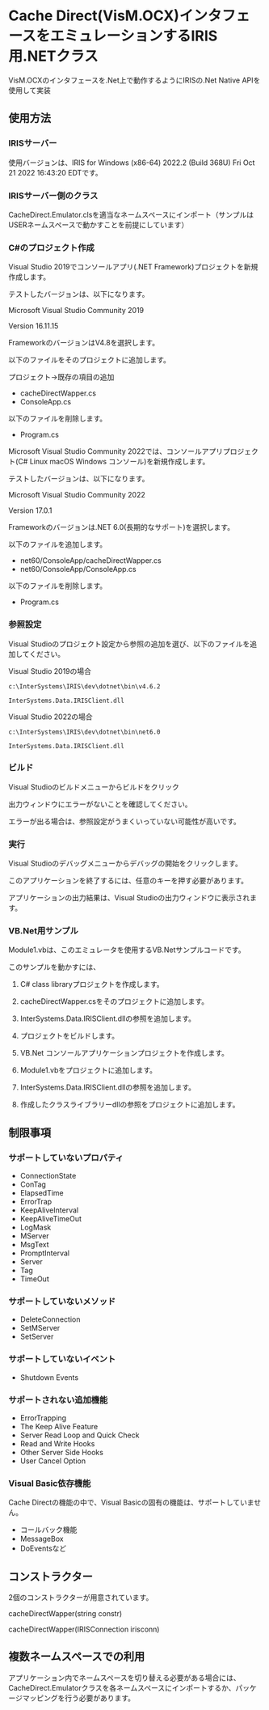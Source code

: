 # Cache Direct(VisM.OCX)インタフェースをエミュレーションするIRIS用.NETクラス

VisM.OCXのインタフェースを.Net上で動作するようにIRISの.Net Native APIを使用して実装


## 使用方法

### IRISサーバー

使用バージョンは、IRIS for Windows (x86-64) 2022.2 (Build 368U) Fri Oct 21 2022 16:43:20 EDTです。

### IRISサーバー側のクラス

CacheDirect.Emulator.clsを適当なネームスペースにインポート（サンプルはUSERネームスペースで動かすことを前提にしています）

### C#のプロジェクト作成

Visual Studio 2019でコンソールアプリ(.NET Framework)プロジェクトを新規作成します。

テストしたバージョンは、以下になります。

Microsoft Visual Studio Community 2019

Version 16.11.15

FrameworkのバージョンはV4.8を選択します。

以下のファイルをそのプロジェクトに追加します。

プロジェクト->既存の項目の追加

- cacheDirectWapper.cs
- ConsoleApp.cs

以下のファイルを削除します。

- Program.cs

Microsoft Visual Studio Community 2022では、コンソールアプリプロジェクト(C# Linux macOS Windows コンソール)を新規作成します。

テストしたバージョンは、以下になります。

Microsoft Visual Studio Community 2022

Version 17.0.1

Frameworkのバージョンは.NET 6.0(長期的なサポート)を選択します。

以下のファイルを追加します。

- net60/ConsoleApp/cacheDirectWapper.cs
- net60/ConsoleApp/ConsoleApp.cs

以下のファイルを削除します。

- Program.cs


### 参照設定

Visual Studioのプロジェクト設定から参照の追加を選び、以下のファイルを追加してください。

Visual Studio 2019の場合

```
c:\InterSystems\IRIS\dev\dotnet\bin\v4.6.2

InterSystems.Data.IRISClient.dll
```

Visual Studio 2022の場合

```
c:\InterSystems\IRIS\dev\dotnet\bin\net6.0

InterSystems.Data.IRISClient.dll
```

### ビルド

Visual Studioのビルドメニューからビルドをクリック

出力ウィンドウにエラーがないことを確認してください。

エラーが出る場合は、参照設定がうまくいっていない可能性が高いです。

### 実行

Visual Studioのデバッグメニューからデバッグの開始をクリックします。

このアプリケーションを終了するには、任意のキーを押す必要があります。

アプリケーションの出力結果は、Visual Studioの出力ウィンドウに表示されます。

### VB.Net用サンプル

Module1.vbは、このエミュレータを使用するVB.Netサンプルコードです。

このサンプルを動かすには、

1. C# class libraryプロジェクトを作成します。

2. cacheDirectWapper.csをそのプロジェクトに追加します。

3. InterSystems.Data.IRISClient.dllの参照を追加します。

4. プロジェクトをビルドします。

5. VB.Net コンソールアプリケーションプロジェクトを作成します。

6. Module1.vbをプロジェクトに追加します。

7. InterSystems.Data.IRISClient.dllの参照を追加します。

8. 作成したクラスライブラリーdllの参照をプロジェクトに追加します。

## 制限事項

### サポートしていないプロパティ

- ConnectionState
- ConTag
- ElapsedTime
- ErrorTrap
- KeepAliveInterval
- KeepAliveTimeOut
- LogMask
- MServer
- MsgText
- PromptInterval
- Server
- Tag
- TimeOut

### サポートしていないメソッド

- DeleteConnection
- SetMServer
- SetServer

### サポートしていないイベント

- Shutdown Events

### サポートされない追加機能

- ErrorTrapping
- The Keep Alive Feature
- Server Read Loop and Quick Check
- Read and Write Hooks
- Other Server Side Hooks
- User Cancel Option

### Visual Basic依存機能

Cache Directの機能の中で、Visual Basicの固有の機能は、サポートしていません。

- コールバック機能
- MessageBox
- DoEventsなど

## コンストラクター

2個のコンストラクターが用意されています。

cacheDirectWapper(string constr)

cacheDirectWapper(IRISConnection irisconn)

## 複数ネームスペースでの利用

アプリケーション内でネームスペースを切り替える必要がある場合には、CacheDirect.Emulatorクラスを各ネームスペースにインポートするか、パッケージマッピングを行う必要があります。

